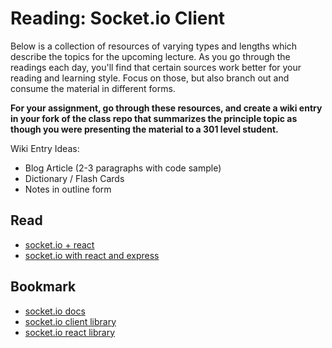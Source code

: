 # Reading: Socket.io Client

Below is a collection of resources of varying types and lengths which describe the topics for the upcoming lecture.  As you go through the readings each day, you'll find that certain sources work better for your reading and learning style. Focus on those, but also branch out and consume the material in different forms.

**For your assignment, go through these resources, and create a wiki entry in your fork of the class repo that summarizes the principle topic as though you were presenting the material to a 301 level student.**

Wiki Entry Ideas:
* Blog Article (2-3 paragraphs with code sample)
* Dictionary / Flash Cards
* Notes in outline form

## Read
* [socket.io + react](https://medium.com/dailyjs/combining-react-with-socket-io-for-real-time-goodness-d26168429a34)
* [socket.io with react and express](https://www.valentinog.com/blog/socket-io-node-js-react/)

## Bookmark
* [socket.io docs](https://socket.io/)
* [socket.io client library](https://www.npmjs.com/package/socket.io-client)
* [socket.io react library](https://www.npmjs.com/package/socket.io-react)



